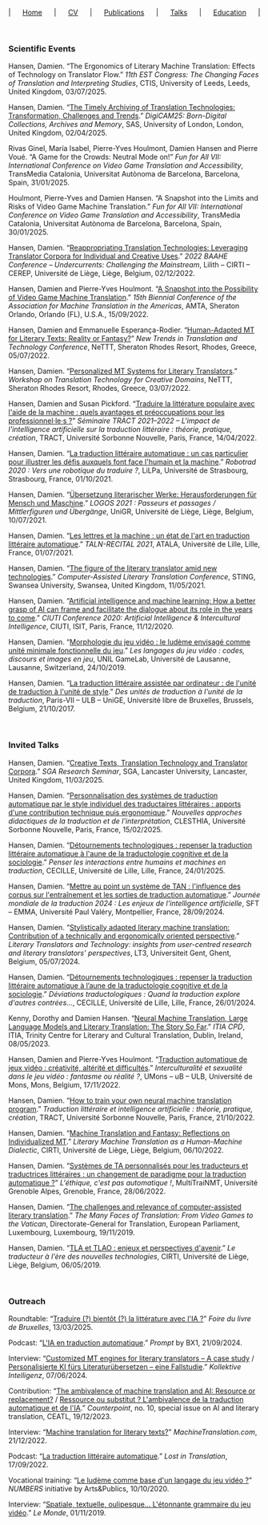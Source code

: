<p style="text-align-last:justify;">
  &vert; 
  <a href="index.html">Home</a> &vert; 
  <a href="resume.html">CV</a> &vert; 
  <a href="publications.html">Publications</a> &vert; 
  <a href="talks.html">Talks</a> &vert; 
  <a href="education.html">Education</a> &vert;
</p>

<br>

<div class="reference">

<h3>Scientific Events</h3>

<p>Hansen, Damien. &ldquo;The Ergonomics of Literary Machine Translation: Effects of Technology on Translator Flow.&rdquo; <i>11th EST Congress: The Changing Faces of Translation and Interpreting Studies</i>, CTIS, University of Leeds, Leeds, United Kingdom, 03/07/2025.</p>

<p>Hansen, Damien. &ldquo;<a href="https://hdl.handle.net/2268/331962" target="_blank">The Timely Archiving of Translation Technologies: Transformation, Challenges and Trends</a>.&rdquo; <i>DigiCAM25: Born-Digital Collections, Archives and Memory</i>, SAS, University of London, London, United Kingdom, 02/04/2025.</p>

<p>Rivas Ginel, María Isabel, Pierre-Yves Houlmont, Damien Hansen and Pierre Voué. &ldquo;A Game for the Crowds: Neutral Mode on!&rdquo; <i>Fun for All VII: International Conference on Video Game Translation and Accessibility</i>, TransMedia Catalonia, Universitat Autònoma de Barcelona, Barcelona, Spain, 31/01/2025.</p>

<p>Houlmont, Pierre-Yves and Damien Hansen. &ldquo;A Snapshot into the Limits and Risks of Video Game Machine Translation.&rdquo; <i>Fun for All VII: International Conference on Video Game Translation and Accessibility</i>, TransMedia Catalonia, Universitat Autònoma de Barcelona, Barcelona, Spain, 30/01/2025.</p>

<p>Hansen, Damien. &ldquo;<a href="https://hdl.handle.net/2268/296597" target="_blank">Reappropriating Translation Technologies: Leveraging Translator Corpora for Individual and Creative Uses</a>.&rdquo; <i>2022 BAAHE Conference &ndash; Undercurrents: Challenging the Mainstream</i>, Lilith &ndash; CIRTI &ndash; CEREP, Université de Liège, Liège, Belgium, 02/12/2022.</p>

<p>Hansen, Damien and Pierre-Yves Houlmont. &ldquo;<a href="https://hdl.handle.net/2268/294581" target="_blank">A Snapshot into the Possibility of Video Game Machine Translation</a>.&rdquo; <i>15th Biennial Conference of the Association for Machine Translation in the Americas</i>, AMTA, Sheraton Orlando, Orlando (FL), U.S.A., 15/09/2022.</p>

<p>Hansen, Damien and Emmanuelle Esperança-Rodier. &ldquo;<a href="https://hdl.handle.net/2268/293270" target="_blank">Human-Adapted MT for Literary Texts: Reality or Fantasy?</a>&rdquo; <i>New Trends in Translation and Technology Conference</i>, NeTTT, Sheraton Rhodes Resort, Rhodes, Greece, 05/07/2022.</p>

<p>Hansen, Damien. &ldquo;<a href="https://hdl.handle.net/2268/293203" target="_blank">Personalized MT Systems for Literary Translators</a>.&rdquo; <i>Workshop on Translation Technology for Creative Domains</i>, NeTTT, Sheraton Rhodes Resort, Rhodes, Greece, 03/07/2022.</p>

<p>Hansen, Damien and Susan Pickford. &ldquo;<a href="https://hdl.handle.net/2268/290083" target="_blank">Traduire la littérature populaire avec l'aide de la machine&nbsp;: quels avantages et préoccupations pour les professionnel&middot;le&middot;s&nbsp;?</a>&rdquo; <i>Séminaire TRACT 2021–2022 – L'impact de l'intelligence artificielle sur la traduction littéraire&nbsp;: théorie, pratique, création</i>, TRACT, Université Sorbonne Nouvelle, Paris, France, 14/04/2022.</p>

<p>Hansen, Damien. &ldquo;<a href="https://hdl.handle.net/2268/264019" target="_blank">La traduction littéraire automatique&nbsp;: un cas particulier pour illustrer les défis auxquels font face l'humain et la machine</a>.&rdquo; <i>Robotrad 2020&nbsp;: Vers une robotique du traduire&nbsp;?</i>, LiLPa, Université de Strasbourg, Strasbourg, France, 01/10/2021.</p>

<p>Hansen, Damien. &ldquo;<a href="https://hdl.handle.net/2268/263993" target="_blank">Übersetzung literarischer Werke: Herausforderungen für Mensch und Maschine</a>.&rdquo; <i>LOGOS 2021&nbsp;: Passeurs et passages / Mittlerfiguren und Übergänge</i>, UniGR, Université de Liège, Liège, Belgium, 10/07/2021.</p>

<p>Hansen, Damien. &ldquo;<a href="https://hdl.handle.net/2268/261321" target="_blank">Les lettres et la machine&nbsp;: un état de l'art en traduction littéraire automatique</a>.&rdquo; <i>TALN-RECITAL 2021</i>, ATALA, Université de Lille, Lille, France, 01/07/2021.</p>

<p>Hansen, Damien. &ldquo;<a href="https://hdl.handle.net/2268/259923" target="_blank">The figure of the literary translator amid new technologies</a>.&rdquo; <i>Computer-Assisted Literary Translation Conference</i>, STING, Swansea University, Swansea, United Kingdom, 11/05/2021.</p>

<p>Hansen, Damien. &ldquo;<a href="https://hdl.handle.net/2268/253941" target="_blank">Artificial intelligence and machine learning: How a better grasp of AI can frame and facilitate the dialogue about its role in the years to come</a>.&rdquo; <i>CIUTI Conference 2020: Artificial Intelligence &amp; Intercultural Intelligence</i>, CIUTI, ISIT, Paris, France, 11/12/2020.</p>

<p>Hansen, Damien. &ldquo;<a href="https://hdl.handle.net/2268/242409" target="_blank">Morphologie du jeu vidéo&nbsp;: le ludème envisagé comme unité minimale fonctionnelle du jeu</a>.&rdquo; <i>Les langages du jeu vidéo&nbsp;: codes, discours et images en jeu</i>, UNIL GameLab, Université de Lausanne, Lausanne, Switzerland, 24/10/2019.</p>

<p>Hansen, Damien. &ldquo;<a href="https://hdl.handle.net/2268/242406" target="_blank">La traduction littéraire assistée par ordinateur&nbsp;: de l'unité de traduction à l'unité de style</a>.&rdquo; <i>Des unités de traduction à l'unité de la traduction</i>, Paris-VII &ndash; ULB &ndash; UniGE, Université libre de Bruxelles, Brussels, Belgium, 21/10/2017.</p>

<br>

<h3>Invited Talks</h3>

<p>Hansen, Damien. &ldquo;<a href="https://hdl.handle.net/2268/331949" target="_blank">Creative Texts, Translation Technology and Translator Corpora</a>.&rdquo; <i>SGA Research Seminar</i>, SGA, Lancaster University, Lancaster, United Kingdom, 11/03/2025.</p>

<p>Hansen, Damien. &ldquo;<a href="https://hdl.handle.net/2268/331951" target="_blank">Personnalisation des systèmes de traduction automatique par le style individuel des traductaires littéraires&nbsp;: apports d'une contribution technique puis ergonomique</a>.&rdquo; <i>Nouvelles approches didactiques de la traduction et de l'interprétation</i>, CLESTHIA, Université Sorbonne Nouvelle, Paris, France, 15/02/2025.</p>

<p>Hansen, Damien. &ldquo;<a href="https://hdl.handle.net/2268/331952" target="_blank">Détournements technologiques&nbsp;: repenser la traduction littéraire automatique à l'aune de la traductologie cognitive et de la sociologie</a>.&rdquo; <i>Penser les interactions entre humains et machines en traduction</i>, CECILLE, Université de Lille, Lille, France, 24/01/2025.</p>

<p>Hansen, Damien. &ldquo;<a href="https://hdl.handle.net/2268/322806" target="_blank">Mettre au point un système de TAN&nbsp;: l'influence des corpus sur l'entraînement et les sorties de traduction automatique</a>.&rdquo; <i>Journée mondiale de la traduction 2024&nbsp;: Les enjeux de l'intelligence artificielle</i>, SFT &ndash; EMMA, Université Paul Valéry, Montpellier, France, 28/09/2024.</p>

<p>Hansen, Damien. &ldquo;<a href="https://orbi.uliege.be/handle/2268/320461" target="_blank">Stylistically adapted literary machine translation: Contribution of a technically and ergonomically oriented perspective</a>.&rdquo; <i>Literary Translators and Technology: insights from user-centred research and literary translators' perspectives</i>, LT3, Universiteit Gent, Ghent, Belgium, 05/07/2024.</p>

<p>Hansen, Damien. &ldquo;<a href="https://orbi.uliege.be/handle/2268/314073" target="_blank">Détournements technologiques&nbsp;: repenser la traduction littéraire automatique à l’aune de la traductologie cognitive et de la sociologie</a>.&rdquo; <i>Déviations traductologiques&nbsp;: Quand la traduction explore d'autres contrées&hellip;</i>, CECILLE, Université de Lille, Lille, France, 26/01/2024.</p>

<p>Kenny, Dorothy and Damien Hansen. &ldquo;<a href="https://hdl.handle.net/2268/302554" target="_blank">Neural Machine Translation, Large Language Models and Literary Translation: The Story So Far</a>.&rdquo; <i>ITIA CPD</i>, ITIA, Trinity Centre for Literary and Cultural Translation, Dublin, Ireland, 08/05/2023.</p>

<p>Hansen, Damien and Pierre-Yves Houlmont. &ldquo;<a href="https://hdl.handle.net/2268/296596" target="_blank">Traduction automatique de jeux vidéo&nbsp;: créativité, altérité et difficultés</a>.&rdquo; <i>Interculturalité et sexualité dans le jeu vidéo&nbsp;: fantasme ou réalité&nbsp;?</i>, UMons &ndash; uB &ndash; ULB, Université de Mons, Mons, Belgium, 17/11/2022.</p>

<p>Hansen, Damien. &ldquo;<a href="https://hdl.handle.net/2268/296587" target="_blank">How to train your own neural machine translation program</a>.&rdquo; <i>Traduction littéraire et intelligence artificielle&nbsp;: théorie, pratique, création</i>, TRACT, Université Sorbonne Nouvelle, Paris, France, 21/10/2022.</p>
	
<p>Hansen, Damien. &ldquo;<a href="https://hdl.handle.net/2268/296586" target="_blank">Machine Translation and Fantasy: Reflections on Individualized MT</a>.&rdquo; <i>Literary Machine Translation as a Human-Machine Dialectic</i>, CIRTI, Université de Liège, Liège, Belgium, 06/10/2022.</p>

<p>Hansen, Damien. &ldquo;<a href="https://orbi.uliege.be/handle/2268/303541" target="_blank">Systèmes de TA personnalisés pour les traducteurs et traductrices littéraires&nbsp;: un changement de paradigme pour la traduction automatique&nbsp;?</a>&rdquo; <i>L'éthique, c'est pas automatique&nbsp;!</i>, MultiTraiNMT, Université Grenoble Alpes, Grenoble, France, 28/06/2022.</p>

<p>Hansen, Damien. &ldquo;<a href="https://hdl.handle.net/2268/242410" target="_blank">The challenges and relevance of computer-assisted literary translation</a>.&rdquo; <i>The Many Faces of Translation: From Video Games to the Vatican</i>, Directorate-General for Translation, European Parliament, Luxembourg, Luxembourg, 19/11/2019.</p>

<p>Hansen, Damien. &ldquo;<a href="https://hdl.handle.net/2268/242408" target="_blank">TLA et TLAO&nbsp;: enjeux et perspectives d'avenir</a>.&rdquo; <i>Le traducteur à l'ère des nouvelles technologies</i>, CIRTI, Université de Liège, Liège, Belgium, 06/05/2019.</p>

<br>

<h3>Outreach</h3>

<p>Roundtable: &ldquo;<a href="https://flb.be/journee-de-la-traduction/" target="_blank">Traduire (?) bientôt (?) la littérature avec l'IA&nbsp;?</a>&rdquo; <i>Foire du livre de Bruxelles</i>, 13/03/2025.</p>

<p>Podcast: &ldquo;<a href="https://bx1.be/radio-emission/prompt-google-traduction-deepl-lia-en-traduction-automatique-21-09-2024/" target="_blank">L'IA en traduction automatique</a>.&rdquo; <i>Prompt</i> by BX1, 21/09/2024.</p>

<p>Interview: &ldquo;<a href="https://kollektive-intelligenz.de/originals/customized-mt-engines-for-literary-translators-a-case-study/" target="_blank">Customized MT engines for literary translators – A case study</a> / <a href="https://kollektive-intelligenz.de/originals/personalisierte-ki-fuers-literaturuebersetzen-eine-fallstudie/" target="_blank">Personalisierte KI fürs Literaturübersetzen – eine Fallstudie</a>.&rdquo; <i>Kollektive Intelligenz</i>, 07/06/2024.</p>

<p>Contribution: &ldquo;<a href="https://www.ceatl.eu/wp-content/uploads/2023/12/Counterpoint_2023_10.pdf#Counterpoint_Eng_10.indd%3A.44866%3A475" target="_blank">The ambivalence of machine translation and AI: Resource or replacement?</a> / <a href="https://www.ceatl.eu/wp-content/uploads/2023/12/Contrepoint_2023_10.pdf#Counterpoint_Fre_10.indd%3A.49756%3A533" target="_blank">Ressource ou substitut&nbsp;? L'ambivalence de la traduction automatique et de l'IA</a>.&rdquo; <i>Counterpoint</i>, no.&nbsp;10, special issue on AI and literary translation, CEATL, 19/12/2023.</p>

<p>Interview: &ldquo;<a href="https://www.machinetranslation.com/blog/machine-translation-for-literary-texts" target="_blank">Machine translation for literary texts?</a>&rdquo; <i>MachineTranslation.com</i>, 21/12/2022.</p>

<p>Podcast: &ldquo;<a href="https://podcast.ausha.co/lost-in-translation/damien-doctorant-la-traduction-litteraire-automatique" target="_blank">La traduction littéraire automatique</a>.&rdquo; <i>Lost in Translation</i>, 17/09/2022.</p>
  
<p>Vocational training: &ldquo;<a href="https://artsetpublics.be/programmes/numbers/" target="_blank">Le ludème comme base d'un langage du jeu vidéo&nbsp;?</a>&rdquo; <i>NUMBERS</i> initiative by Arts&amp;Publics, 10/10/2020.</p>

<p>Interview: &ldquo;<a href="https://www.lemonde.fr/pixels/article/2019/11/01/spatiale-textuelle-oulipesque-l-etonnante-grammaire-du-jeu-video_6017674_4408996.html
" target="_blank">Spatiale, textuelle, oulipesque&hellip; L'étonnante grammaire du jeu vidéo</a>.&rdquo; <i>Le Monde</i>, 01/11/2019.</p>

</div>
